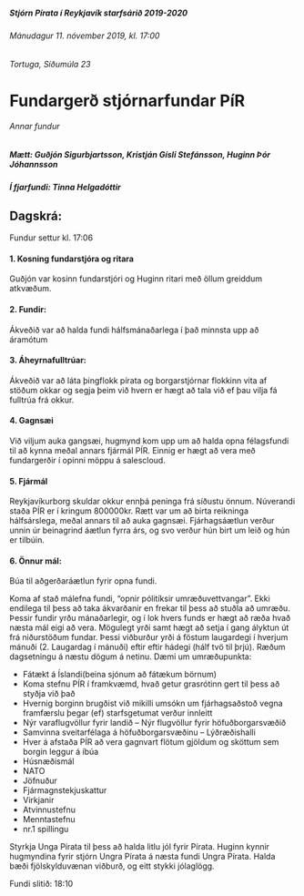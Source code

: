 ##### Stjórn Pírata í Reykjavík starfsárið 2019-2020
###### Mánudagur 11. nóvember 2019, kl. 17:00
###### Tortuga, Síðumúla 23

# Fundargerð stjórnarfundar PíR
###### Annar fundur

##### Mætt: Guðjón Sigurbjartsson, Kristján Gísli Stefánsson, Huginn Þór Jóhannsson
##### Í fjarfundi: Tinna Helgadóttir 

## Dagskrá:
Fundur settur kl. 17:06
#### 1. Kosning fundarstjóra og ritara
Guðjón var kosinn fundarstjóri og Huginn ritari með öllum greiddum atkvæðum.
#### 2.  Fundir:
Ákveðið var að halda fundi hálfsmánaðarlega í það minnsta upp að áramótum
#### 3. Áheyrnafulltrúar:
Ákveðið var að láta þingflokk pírata og borgarstjórnar flokkinn vita af stöðum okkar og segja þeim við hvern er hægt að tala við ef þau vilja fá fulltrúa frá okkur.
#### 4. Gagnsæi
Við viljum auka gangsæi, hugmynd kom upp um að halda opna félagsfundi til að kynna meðal annars fjármál PÍR.
Einnig er hægt að vera með fundargerðir í opinni möppu á salescloud.
#### 5. Fjármál
Reykjavíkurborg skuldar okkur ennþá peninga frá síðustu önnum. Núverandi staða PÍR er í kringum 800000kr.
Rætt var um að birta reikninga hálfsárslega, meðal annars til að auka gagnsæi.
Fjárhagsáætlun verður unnin úr beinagrind áætlun fyrra árs, og svo verður hún birt um leið og hún er tilbúin.
#### 6. Önnur mál:
Búa til aðgerðaráætlun fyrir opna fundi.

Koma af stað málefna fundi, “opnir pólitíksir umræðuvettvangar”. Ekki endilega til þess að taka ákvarðanir en frekar til þess að stuðla að umræðu. Þessir fundir yrðu mánaðarlegir, og í lok hvers funds er hægt að ræða hvað næsta mál eigi að vera. Mögulegt yrði samt hægt að setja í gang ályktun út frá niðurstöðum fundar.
Þessi viðburður yrði á föstum laugardegi í hverjum mánuði (2. Laugardag í mánuði) eftir eftir hádegi (hálf tvö til þrjú).  Ræðum dagsetningu á næstu dögum á netinu.
Dæmi um umræðupunkta:
-	Fátækt á Íslandi(beina sjónum að fátækum börnum)
-	Koma stefnu PÍR í framkvæmd, hvað getur grasrótinn gert til þess að styðja við það
-	Hvernig borginn brugðist við mikilli umsókn um fjárhagsaðstoð vegna framfærslu þegar (ef) starfsgetumat verður innleitt
-	Nýr varaflugvöllur fyrir landið – Nýr flugvöllur fyrir höfuðborgarsvæðið
-	Samvinna sveitarfélaga á höfuðborgarsvæðinu – Lýðræðishalli
-	Hver á afstaða PÍR að vera gagnvart flötum gjöldum og sköttum sem borgin leggur á íbúa
-	Húsnæðismál
-	NATO
-	Jöfnuður
-	Fjármagnstekjuskattur
-	Virkjanir
-	Atvinnustefnu
-	Menntastefnu
-	nr.1 spillingu

Styrkja Unga Pírata til þess að halda litlu jól fyrir Pírata. Huginn kynnir hugmyndina fyrir stjórn Ungra Pírata á næsta fundi Ungra Pírata. Halda bæði fjölskylduvænan viðburð, og eitt stykki jólaglögg.  

Fundi slitið: 18:10
